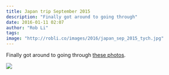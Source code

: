 ```yaml
---
title: Japan trip September 2015
description: "Finally got around to going through"
date: 2016-01-11 02:07
author: "Rob Li"
tags:
image: "http://robli.co/images/2016/japan_sep_2015_tych.jpg"
---
```


Finally got around to going through [these photos][1].

[![][image-1]][2]

[1]:	http://robli.co/photos/japan-sep-2015/
[2]:	http://robli.co/photos/japan-sep-2015/

[image-1]:	http://robli.co/images/2016/01/japan_sep_2015_tych.jpg